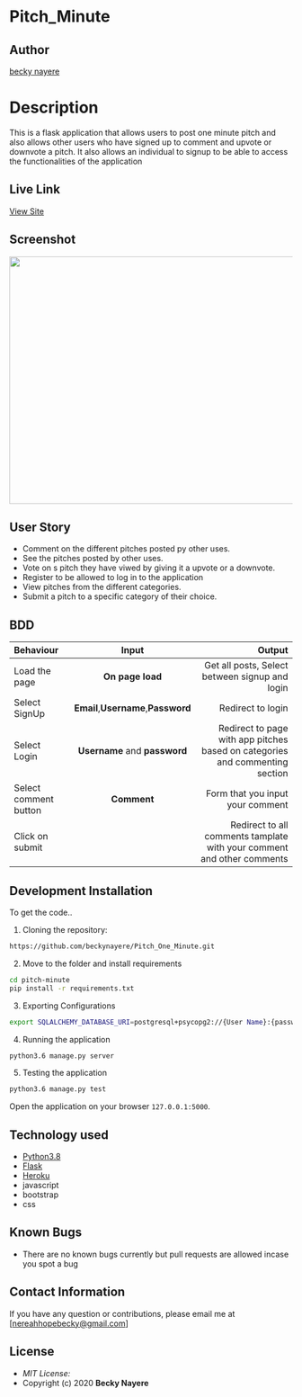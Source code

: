 # Pitch_Minute
## Author

[becky nayere](https://github.com/beckynayere)

# Description
This  is a flask application that allows users to post one minute pitch and also allows other users who have signed up to comment and upvote or downvote a pitch. It also allows an individual to signup to be able to access the functionalities of the application

## Live Link
[View Site](httpherokuapp.com)

## Screenshot

<img src="https://raw.githubusercontent.com/Owiti-Charles/pitch-world/master/app/static/photos/scrnew.png" width="900px" height="440px">

## User Story

* Comment on the different pitches posted py other uses.
* See the pitches posted by other uses.
* Vote on s pitch they have viwed by giving it a upvote or a downvote.
* Register to be allowed to log in to the application
* View pitches from the different categories.
* Submit a pitch to a specific category of their choice.

## BDD
| Behaviour | Input | Output |
| :---------------- | :---------------: | ------------------: |
| Load the page | **On page load** | Get all posts, Select between signup and login|
| Select SignUp| **Email**,**Username**,**Password** | Redirect to login|
| Select Login | **Username** and **password** | Redirect to page with app pitches based on categories and commenting section|
| Select comment button | **Comment** | Form that you input your comment|
| Click on submit |  | Redirect to all comments tamplate with your comment and other comments|





## Development Installation
To get the code..

1. Cloning the repository:
  ```bash
  https://github.com/beckynayere/Pitch_One_Minute.git
  ```
2. Move to the folder and install requirements
  ```bash
  cd pitch-minute
  pip install -r requirements.txt
  ```
3. Exporting Configurations
  ```bash
  export SQLALCHEMY_DATABASE_URI=postgresql+psycopg2://{User Name}:{password}@localhost/{database name}
  ```
4. Running the application
  ```bash
  python3.6 manage.py server
  ```
5. Testing the application
  ```bash
  python3.6 manage.py test
  ```
Open the application on your browser `127.0.0.1:5000`.


## Technology used

* [Python3.8](https://www.python.org/)
* [Flask](http://flask.pocoo.org/)
* [Heroku](https://heroku.com)
* javascript
* bootstrap
* css


## Known Bugs
* There are no known bugs currently but pull requests are allowed incase you spot a bug

## Contact Information 

If you have any question or contributions, please email me at [nereahhopebecky@gmail.com]

## License
* *MIT License:*
* Copyright (c) 2020 **Becky Nayere**